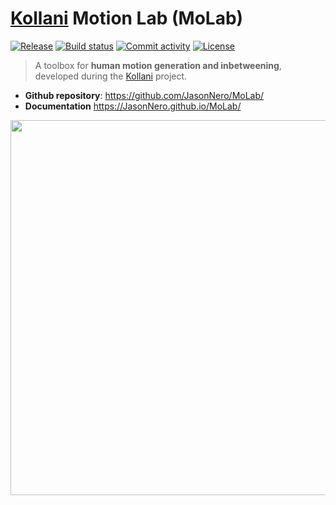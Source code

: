 # [Kollani](https://ai.hdm-stuttgart.de/research/kollani/) Motion Lab (MoLab)

[![Release](https://img.shields.io/github/v/release/JasonNero/MoLab)](https://img.shields.io/github/v/release/JasonNero/MoLab)
[![Build status](https://img.shields.io/github/actions/workflow/status/JasonNero/MoLab/main.yml?branch=main)](https://github.com/JasonNero/MoLab/actions/workflows/main.yml?query=branch%3Amain)
[![Commit activity](https://img.shields.io/github/commit-activity/m/JasonNero/MoLab)](https://img.shields.io/github/commit-activity/m/JasonNero/MoLab)
[![License](https://img.shields.io/github/license/JasonNero/MoLab)](https://img.shields.io/github/license/JasonNero/MoLab)

> A toolbox for **human motion generation and inbetweening**, developed during the [Kollani](https://ai.hdm-stuttgart.de/research/kollani/) project.

- **Github repository**: <https://github.com/JasonNero/MoLab/>
- **Documentation** <https://JasonNero.github.io/MoLab/>

<p align="center">
  <img src="assets/MoLab_demo.gif" height="600" />
</p>

